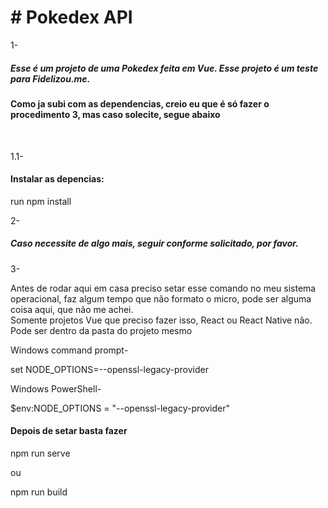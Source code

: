 <h1> # Pokedex API </h1>

1- <h5>Esse é um projeto de uma Pokedex feita em Vue. Esse projeto é um teste para Fidelizou.me.</h5>
<h4>Como ja subi com as dependencias, creio eu que é só fazer o procedimento 3, mas caso solecite, segue abaixo</h4> <br>

1.1- <h4>Instalar as depencias:</h4>

run npm install


2- <h5>Caso necessite de algo mais, seguir conforme solicitado, por favor.</h5>

3- <p>Antes de rodar aqui em casa preciso setar esse comando no meu sistema operacional, faz algum tempo que não formato o micro, pode ser alguma coisa aqui, que não me achei. <br>
Somente projetos Vue que preciso fazer isso, React ou React Native não. <br>
Pode ser dentro da pasta do projeto mesmo</p>

Windows command prompt-

set NODE_OPTIONS=--openssl-legacy-provider

Windows PowerShell-

$env:NODE_OPTIONS = "--openssl-legacy-provider"

<h4>Depois de setar basta fazer</h4>

npm run serve

ou

npm run build
